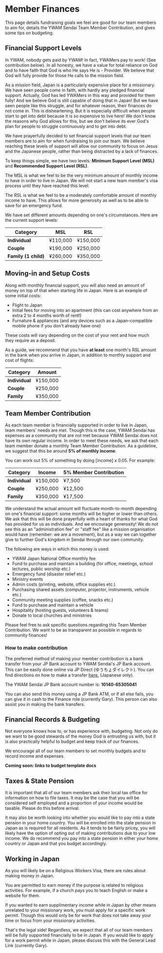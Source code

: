 # Member Finances

This page details fundraising goals we feel are good for our team members to aim for, details the YWAM Sendai Team Member Contribution, and gives some tips on budgeting.

## Financial Support Levels

In YWAM, nobody gets paid by YWAM! In fact, YWAMers pay to work! (See contribution below). In all honesty, we have a value for total reliance on God and to have faith that God is who He says He is - Provider. We believe that God will fully provide for those He calls to the mission field.

As a mission field, Japan is a particularly expensive place for a missionary. We have seen people come in faith, with hardly any pledged financial support. Actually, God has led YWAMers in this way and provided for them fully! And we believe God is still capable of doing that in Japan! But we have seen people like this struggle, and for whatever reason, their finances do not come in. This is disheartening. But it is especially difficult when people start to get into debt because it is so expensive to live here! We don't know the reasons why God allows for this, but we don't believe its ever God's plan for people to struggle continuously and to get into debt.

We have prayerfully decided to set financial support levels that our team members are to aim for when fundraising to join our team. We believe reaching these levels of support will allow our community to focus on Jesus and the Japanese people, rather than being distracted by a lack of finances.

To keep things simple, we have two levels: **Minimum Support Level (MSL)** and **Recommended Support Level (RSL)**.

The MSL is what we feel to be the very minimum amount of monthly income to have in order to live in Japan. We will not start a new team member's visa process until they have reached this level.

The RSL is what we feel to be a moderately comfortable amount of monthly income to have. This allows for more generosity as well as to be able to save for an emergency fund.

We have set different amounts depending on one's circumstances. Here are the current support levels:

Category | MSL | RSL
--------- | --------- | ---------
**Individual** | ¥110,000 | ¥150,000
**Couple** | ¥190,000 | ¥250,000
**Family (1 child)** | ¥260,000 | ¥350,000

## Moving-in and Setup Costs

Along with monthly financial support, you will also need an amount of money on top of that when starting life in Japan. Here is an example of some initial costs:

* Flight to Japan
* Initial fees for moving into an apartment (this can cost anywhere from an extra 2 to 4 months worth of rent!)
* Furnature & appliances (and any devices such as a Japan-compatible mobile phone if you don't already have one)

These costs will vary depending on the cost of your rent and how much they require as a deposit.

As a guide, we recommend that you have **at least** one month's RSL amount in the bank when you arrive in Japan, in addition to monthly support and cost of flights:

Category | Amount
--------- | ---------
**Individual** | ¥150,000
**Couple** | ¥250,000
**Family** | ¥350,000

## Team Member Contribution

As each team member is financially supported in order to live in Japan, team members' needs are met. Though this is the case, YWAM Sendai has expenses as a community that are not met because YWAM Sendai does not have its own regular income. In order to meet these needs, we ask that each team member donate a monthly Team Member Contribution. As a guideline, we suggest that this be around **5% of monthly income**.

You can work out 5% of something by doing [income] x 0.05. For example:

Category | Income | 5% Member Contribution
--------- | --------- | ---------
**Individual** | ¥150,000 | ¥7,500
**Couple** | ¥250,000 | ¥12,500
**Family** | ¥350,000 | ¥17,500

We understand the actual amount will fluctuate month-to-month depending on one's financial support: some months will be higher or lower than others. We ask that this will be done prayerfully with a heart of thanks for what God has provided for us as individuals. And we encourage generosity! We do not see this as an "administration fee" or "staff fee" like a mission organisation would have (remember: we are a movement), but as a way we can together give to further God's kingdom in Sendai through our own community.

The following are ways in which this money is used:

* YWAM Japan National Office monthly fee
* Fund to purchase and maintain a building (for office, meetings, school lectures, public worship etc.)
* Emergency fund (disaster relief etc.)
* Ministry events
* Admin costs (printing, website, office supplies etc.)
* Purchasing shared assets (computer, projector, instruments, vehicle etc.)
* Community meeting supplies (coffee, snacks etc.)
* Fund to purchase and maintain a vehicle
* Hospitality (hosting guests, volunteers & teams)
* Donate to local churches and ministries

Please feel free to ask specific questions regarding this Team Member Contribution. We want to be as transparent as possible in regards to community finances!

### How to make contribution

The preferred method of making your member contribution is a bank transfer from your JP Bank account to YWAM Sendai's JP Bank account. This can be easily done online via JP Direct (ゆうちょダイレクト). You can find directions on how to make a transfer [here.](https://www.jp-bank.japanpost.jp/direct/pc/guide/dr_pc_gd_densin.html) (Japanese only).

The YWAM Sendai JP Bank account number is: **10140-65305041**

You can also send this money using a JP Bank ATM, or if all else fails, you can give it in cash to the Finance role (currently Gary). This person can also assist you in making the bank transfers.

## Financial Records & Budgeting

Not everyone knows how to, or has experience with, budgeting. Not only do we want to be good stewards of the money God is entrusting us with, but it is also practically helpful to budget and keep track of our finances.

We encourage all of our team members to set monthly budgets and to record income and expenses.

**Coming soon: links to budget template docs**

## Taxes & State Pension

It is important that all of our team members ask their local tax office for information on how to file taxes. It may be the case that you will be considered self employed and a proportion of your income would be taxable. Please do this before arrival.

It may also be worth looking into whether you would like to pay into a state pension in your home country. You will be enrolled into the state pension in Japan as is required for all residents. As it tends to be fairly pricey, you will likely have the option of opting out of making contributions due to your low income. We do recommend you pay into a state pension in either your home country or Japan and that you budget accordingly.

## Working in Japan

As you will likely be on a Religious Workers Visa, there are rules about making money in Japan.

You are permitted to earn money if the purpose is related to religious activities. For example, if a church pays you to teach English or make a website for them.

If you wanted to earn supplimentary income while in Japan by other means unrelated to your missionary work, you must apply for a specific work permit. Though this would only be for work that does not take away your time or focus from your missionary activities.

That's the legal side! Regardless, we expect that all of our team members will be fully supported financially to be in Japan. If you would like to apply for a work permit while in Japan, please discuss this with the General Lead Link (currently Gary).